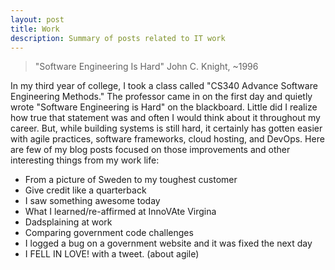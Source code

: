 ```yaml
---
layout: post
title: Work
description: Summary of posts related to IT work
---
```


> "Software Engineering Is Hard"
> John C. Knight, ~1996  

In my third year of college, I took a class called "CS340 Advance Software Engineering Methods." The professor came in on the first day and quietly wrote "Software Engineering is Hard" on the blackboard. Little did I realize how true that statement was and often I would think about it throughout my career. But, while building systems is still hard, it certainly has gotten easier with agile practices, software frameworks, cloud hosting, and DevOps. Here are few of my blog posts focused on those improvements and other interesting things from my work life:

 
- From a picture of Sweden to my toughest customer
- Give credit like a quarterback
- I saw something awesome today 
- What I learned/re-affirmed at InnoVAte Virgina
- Dadsplaining at work
- Comparing government code challenges
- I logged a bug on a government website and it was fixed the next day
- I FELL IN LOVE! with a tweet. (about agile)   
